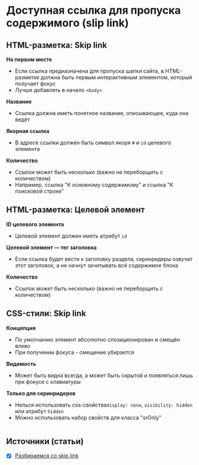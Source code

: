 # Доступная ссылка для пропуска содержимого (slip link)

## HTML-разметка: Skip link
**На первом месте**<br/>
- Если ссылка предназначена для пропуска шапки сайта, в HTML-разметке должна быть первым интерактивным элементом, который получает фокус
- Лучше добавлять в начало `<body>`

**Название**<br/>
- Ссылка должна иметь понятное название, описывающее, куда она ведёт

**Якорная ссылка**<br/>
- В адресе ссылки должен быть символ якоря `#` и `id` целевого элемента

**Количество**<br/>
- Ссылок может быть несколько (важно не переборщить с количеством)
- Например, ссылка "К основному содержимому" и ссылка "К поисковой строке"


## HTML-разметка: Целевой элемент
**ID целевого элемента**<br/>
- Целевой элемент должен иметь атрибут `id`

**Целевой элемент — тег заголовка**
- Если ссылка будет вести к заголовку раздела, скринридеры озвучат этот заголовок, а не начнут зачитывать всё содержимое блока

**Количество**<br/>
- Ссылок может быть несколько (важно не переборщить с количеством)


## CSS-стили: Skip link
**Концепция**
- По умолчанию элемент абсолютно спозиционирован и смещён влево
- При получении фокуса - смещение убирается

**Видимость**<br/>
- Может быть видна́ всегда, а может быть скрытой и появляться лишь при фокусе с клавиатуры

**Только для скринридеров**
- Нелься использовать css-свойства`display: none`, `visibility: hidden` или атрибут `hidden`
- Можно использовать набор свойств для класса "srOnly"
```css

```


## Источники (статьи)
- [x] [Разбираемся со skip link](https://tatiana-fokina-blog.ru/posts/understanding-a-skip-link/)